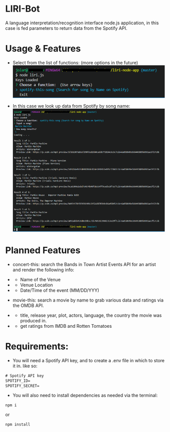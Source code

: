 # LIRI-Bot
A language interpretation/recognition interface node.js application, in this case is fed parameters to return data from the Spotify API.

# Usage & Features
- Select from the list of functions: (more options in the future)
![Screencap of the inquirer prompt menu](images/function-menu.png)

- In this case we look up data from Spotify by song name:
![Screencap of a completed Song Search](images/complete-program.png)

# Planned Features
- concert-this: search the Bands in Town Artist Events API for an artist and render the following info:
- - Name of the Venue
- - Venue Location
- - Date/Time of the event (MM/DD/YYY)

- movie-this: search a movie by name to grab various data and ratings via the OMDB API.
- - title, release year, plot, actors, language, the country the movie was produced in.
- - get ratings from IMDB and Rotten Tomatoes

# Requirements:
- You will need a Spotify API key, and to create a .env file in which to store it in. like so:
```
# Spotify API key
SPOTIFY_ID=
SPOTIFY_SECRET=
```
- You will also need to install dependencies as needed via the terminal:
```
npm i
```
or
```
npm install
```
